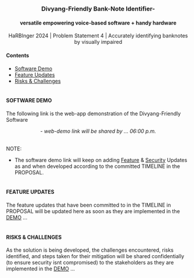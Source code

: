 <h1 align="center"></h1>
<h3 align="center">Divyang-Friendly Bank-Note Identifier- </h3> 
<h4 align="center">versatile empowering voice-based software + handy hardware</h4>
<p align="center">HaRBInger 2024 | Problem Statement 4 | Accurately identifying banknotes by visually impaired</p>

#### Contents
- [Software Demo](#software-demo)
- [Feature Updates](#feature-updates)
- [Risks & Challenges](#risks--challenges)


#### <br>SOFTWARE DEMO
The following link is the web-app demonstration of the Divyang-Friendly Software
<p align="center"><em>- web-demo link will be shared by ...  06:00 p.m. </em></p>

<br>NOTE:
- The software demo link will keep on adding [Feature](#feature-updates) & [Security](#risks--challenges) Updates as and when developed according to the committed TIMELINE in the PROPOSAL.

#### <br>FEATURE UPDATES
The feature updates that have been committed to in the TIMELINE in PROPOSAL will be updated here as soon as they are implemented in the [DEMO](#software-demo) ...

#### <br>RISKS & CHALLENGES
As the solution is being developed, the challenges encountered, risks identified, and steps taken for their mitigation will be shared confidentially (to ensure security isnt compromised) to the stakeholders as they are implemented in the [DEMO](#software-demo) ...
